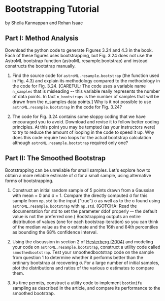 # Bootstrapping Tutorial
by Sheila Kannappan and Rohan Isaac

## Part I: Method Analysis

Download the python code to generate Figures 3.24 and 4.3 in the book. Each of these figures uses bootstrapping, but Fig. 3.24 does not use the AstroML bootstrap function (astroML.resample.bootstrap) and instead constructs the bootstrap manually.

1. Find the source code for `astroML.resample.bootstrap` (the function used in Fig. 4.3) and explain its methodology compared to the methodology in the code for Fig. 3.24. [CAREFUL: The code uses a variable name `n_samples` that is misleading -- this variable really represents the number of data points. In fact `n_bootstraps` is the number of samples that will be drawn from the n_samples data points.] Why is it not possible to use `astroML.resample.bootstrap` in the code for Fig. 3.24?

2. The code for Fig. 3.24 contains some sloppy coding that we have encouraged you to avoid. Download and revise it to follow better coding principles. At this point you may be tempted (as your instructors were) to try to reduce the amount of looping in the code to speed it up. Why does this code require two loops for the actual bootstrap calculation although `astroML.resample.bootstrap` required only one?

## Part II: The Smoothed Bootstrap

Bootstrapping can be unreliable for small samples. Let's explore how to obtain a more reliable estimate of &sigma; for a small sample, using alternative forms of bootstrapping.

1. Construct an initial random sample of 5 points drawn from a Gaussian with mean = 0 and &sigma; = 1. Compare the directly computed &sigma; for this sample from `np.std` to  the input ("true") &sigma; as well as to the &sigma; found using `astroML.resample.bootstrap` with `np.std`. (GOTCHA: Read the documentation for std to set the parameter ddof properly -- the default value is not the preferred one.) Bootstrapping outputs an entire distribution of values (one for each bootstrap iteration) so you can think of the median value as the &sigma; estimate and the 16th and 84th percentiles as bounding the 68% confidence interval.

2. Using the discussion in section 2 of [Hesterberg (2004)](https://github.com/galastrostats/general/blob/master/JSM04-bootknife.pdf) and modeling your code on `astroML.resample.bootstrap`, construct a utility code called `smoothedbootstrap`. Test your smoothedbootstrap code on the sample from question 1 to determine whether it performs better than the ordinary bootstrap at recovering &sigma;. For a large number of initial samples, plot the distributions and ratios of the various &sigma; estimates to compare them.

3. As time permits, construct a utility code to implement `bootknife` sampling as described in the article, and compare its performance to the smoothed bootstrap.
